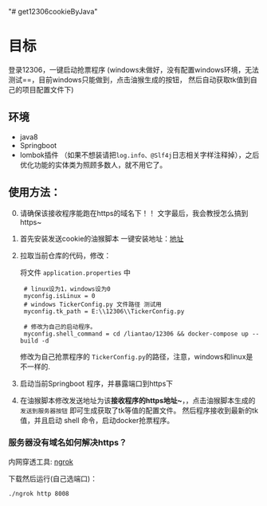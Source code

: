"# get12306cookieByJava" 

# 目标

登录12306，一键启动抢票程序  (windows未做好，没有配置windows环境，无法测试==，目前windows只能做到，点击油猴生成的按钮，
然后自动获取tk值到自己的项目配置文件下)

## 环境

 - java8
 - Springboot
 - lombok插件 （如果不想装请把`log.info、@Slf4j`日志相关字样注释掉），之后优化功能的实体类为照顾多数人，就不用它了。

## 使用方法：

0. 请确保该接收程序能跑在https的域名下！！ 文字最后，我会教授怎么搞到https~

1. 首先安装发送cookie的油猴脚本 
    一键安装地址：[地址](https://greasyfork.org/zh-CN/scripts/419934-%E8%8E%B7%E5%8F%9612306cookie%E5%80%BC)

2. 拉取当前仓库的代码，修改：

      将文件 `application.properties` 中

    ```
     # linux设为1，windows设为0
     myconfig.isLinux = 0
     # windows TickerConfig.py 文件路径 测试用
     myconfig.tk_path = E:\\12306\\TickerConfig.py
   
     # 修改为自己的启动程序。
     myconfig.shell_command = cd /liantao/12306 && docker-compose up --build -d
    ```
    修改为自己抢票程序的 `TickerConfig.py`的路径，注意，windows和linux是不一样的.

3. 启动当前Springboot 程序，并暴露端口到https下

4. 在油猴脚本修改发送地址为该**接收程序的https地址~**，，点击油猴脚本生成的 `发送到服务器按钮` 即可生成获取了tk等值的配置文件。
然后程序接收到最新的tk值，并且启动 shell 命令，启动docker抢票程序。


### 服务器没有域名如何解决https？

内网穿透工具: [ngrok](https://ngrok.com/)

下载然后运行(自己选端口)：
```
./ngrok http 8008
```

